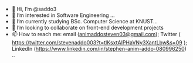 - 👋 Hi, I’m @saddo3
- 👀 I’m interested in Software Engineering ...
- 🌱 I’m currently studying BSc. Computer Science at KNUST...
- 💞️ I’m looking to collaborate on front-end development projects
- 📫 How to reach me: email (animaddosteven03@gmail.com); Twitter ( https://twitter.com/stevenaddo003?t=tlKsxtAIPHaVNy3XantLbw&s=09 ); LinkedIn (https://www.linkedin.com/in/stephen-anim-addo-080996250) ..

<!---
saddo3/saddo3 is a ✨ special ✨ repository because its `README.md` (this file) appears on your GitHub profile.
You can click the Preview link to take a look at your changes.
--->
